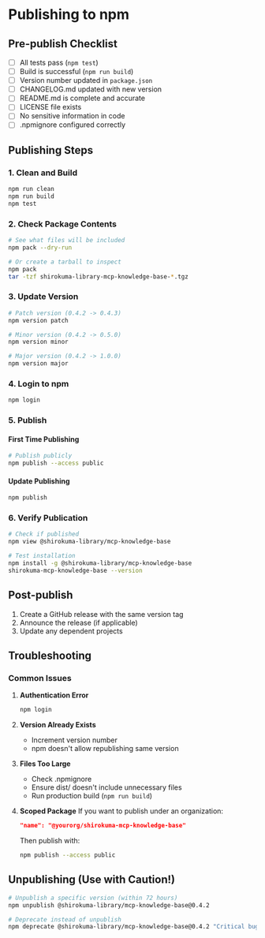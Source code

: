 # Publishing to npm

## Pre-publish Checklist

- [ ] All tests pass (`npm test`)
- [ ] Build is successful (`npm run build`)
- [ ] Version number updated in `package.json`
- [ ] CHANGELOG.md updated with new version
- [ ] README.md is complete and accurate
- [ ] LICENSE file exists
- [ ] No sensitive information in code
- [ ] .npmignore configured correctly

## Publishing Steps

### 1. Clean and Build
```bash
npm run clean
npm run build
npm test
```

### 2. Check Package Contents
```bash
# See what files will be included
npm pack --dry-run

# Or create a tarball to inspect
npm pack
tar -tzf shirokuma-library-mcp-knowledge-base-*.tgz
```

### 3. Update Version
```bash
# Patch version (0.4.2 -> 0.4.3)
npm version patch

# Minor version (0.4.2 -> 0.5.0)
npm version minor

# Major version (0.4.2 -> 1.0.0)
npm version major
```

### 4. Login to npm
```bash
npm login
```

### 5. Publish

#### First Time Publishing
```bash
# Publish publicly
npm publish --access public
```

#### Update Publishing
```bash
npm publish
```

### 6. Verify Publication
```bash
# Check if published
npm view @shirokuma-library/mcp-knowledge-base

# Test installation
npm install -g @shirokuma-library/mcp-knowledge-base
shirokuma-mcp-knowledge-base --version
```

## Post-publish

1. Create a GitHub release with the same version tag
2. Announce the release (if applicable)
3. Update any dependent projects

## Troubleshooting

### Common Issues

1. **Authentication Error**
   ```bash
   npm login
   ```

2. **Version Already Exists**
   - Increment version number
   - npm doesn't allow republishing same version

3. **Files Too Large**
   - Check .npmignore
   - Ensure dist/ doesn't include unnecessary files
   - Run production build (`npm run build`)

4. **Scoped Package**
   If you want to publish under an organization:
   ```json
   "name": "@yourorg/shirokuma-mcp-knowledge-base"
   ```
   Then publish with:
   ```bash
   npm publish --access public
   ```

## Unpublishing (Use with Caution!)

```bash
# Unpublish a specific version (within 72 hours)
npm unpublish @shirokuma-library/mcp-knowledge-base@0.4.2

# Deprecate instead of unpublish
npm deprecate @shirokuma-library/mcp-knowledge-base@0.4.2 "Critical bug, please use 0.4.3"
```